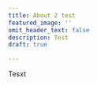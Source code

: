 ```yaml
---
title: About 2 test
featured_image: ''
omit_header_text: false
description: Test
draft: true

---
```

Tesxt